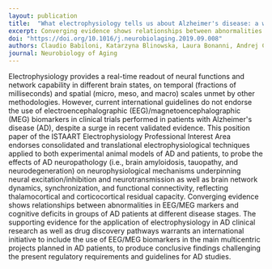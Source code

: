 ```yaml
---
layout: publication
title:  "What electrophysiology tells us about Alzheimer's disease: a window into the synchronization and connectivity of brain neurons"
excerpt: Converging evidence shows relationships between abnormalities in EEG/MEG markers and cognitive deficits in groups of Alzheimer's disease patients at different disease stages.
doi: "https://doi.org/10.1016/j.neurobiolaging.2019.09.008"
authors: Claudio Babiloni, Katarzyna Blinowska, Laura Bonanni, Andrej Cichocki, Willem De Haan, Claudio Del Percio, Bruno Dubois, Javier Escudero, Alberto Fernández, Giovanni Frisoni, Bahar Guntekin, Mihaly Hajos, Harald Hampel, Emmanuel Ifeachor, Kerry Kilborn, Sanjeev Kumar, Kristinn Johnsen, Magnus Johannsson, Jaeseung Jeong, Fiona LeBeau, Roberta Lizio, Fernando Lopes da Silva, Fernando Maestú, William J. McGeown, Ian McKeith, Davide Vito Moretti, Flavio Nobili, John Olichney, Marco Onofrj, Jorge J. Palop, Michael Rowan, Fabrizio Stocchi, Zbigniew M Struzik, Heikki Tanila, Stefan Teipel, John Paul Taylor, Marco Weiergräber, Gorsev Yener, Tracy Young-Pearse, Wilhelmus H. Drinkenburg, Fiona Randall
journal: Neurobiology of Aging
---
```

Electrophysiology provides a real-time readout of neural functions and network capability in different brain states, on temporal (fractions of milliseconds) and spatial (micro, meso, and macro) scales unmet by other methodologies. However, current international guidelines do not endorse the use of electroencephalographic (EEG)/magnetoencephalographic (MEG) biomarkers in clinical trials performed in patients with Alzheimer's disease (AD), despite a surge in recent validated evidence. This position paper of the ISTAART Electrophysiology Professional Interest Area endorses consolidated and translational electrophysiological techniques applied to both experimental animal models of AD and patients, to probe the effects of AD neuropathology (i.e., brain amyloidosis, tauopathy, and neurodegeneration) on neurophysiological mechanisms underpinning neural excitation/inhibition and neurotransmission as well as brain network dynamics, synchronization, and functional connectivity, reflecting thalamocortical and corticocortical residual capacity. Converging evidence shows relationships between abnormalities in EEG/MEG markers and cognitive deficits in groups of AD patients at different disease stages. The supporting evidence for the application of electrophysiology in AD clinical research as well as drug discovery pathways warrants an international initiative to include the use of EEG/MEG biomarkers in the main multicentric projects planned in AD patients, to produce conclusive findings challenging the present regulatory requirements and guidelines for AD studies.
